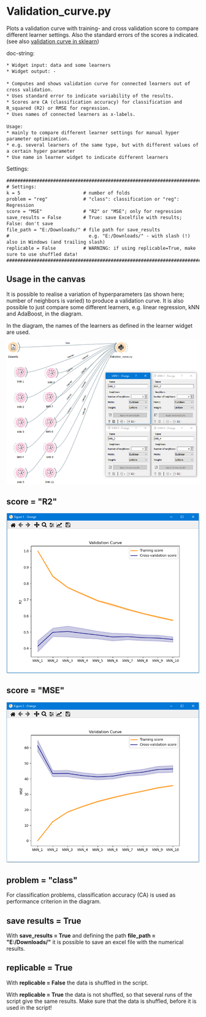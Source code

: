 # Validation_curve.py
Plots a validation curve with training- and cross validation score to compare different learner settings.
Also the standard errors of the scores a indicated. (see also [validation curve in sklearn](https://scikit-learn.org/stable/modules/learning_curve.html#validation-curve))

doc-string:

```
* Widget input: data and some learners
* Widget output: -

* Computes and shows validation curve for connected learners out of cross validation.
* Uses standard error to indicate variability of the results.
* Scores are CA (classification accuracy) for classification and R_squared (R2) or RMSE for regression.
* Uses names of connected learners as x-labels.

Usage: 
* mainly to compare different learner settings for manual hyper parameter optimization.
* e.g. several learners of the same type, but with different values of a certain hyper parameter
* Use name in learner widget to indicate different learners

```

Settings:

```
##########################################################################
# Settings:
k = 5                       # number of folds
problem = "reg"             # "class": classification or "reg": Regression
score = "MSE"               # "R2" or "MSE"; only for regression
save_results = False        # True: save Excelfile with results; False: don't save
file_path = "E:/Downloads/" # file path for save_results
#                             e.g. "E:/Downloads/" - with slash (!) also in Windows (and trailing slash)
replicable = False          # WARNING: if using replicable=True, make sure to use shuffled data!
###########################################################################

```

## Usage in the canvas
It is possible to realise a variation of hyperparameters (as shown here; number of neighbors is varied) to produce a validation curve. It is also possible to just compare some different learners, e.g. linear regression, kNN and AdaBoost,  in the diagram. 

In the diagram, the names of the learners as defined in the learner widget are used.

![](images/validation_curve_02.png)

## score = "R2"

![](images/validation_curve_03.png)

## score = "MSE"

![](images/validation_curve_04.png)

## problem = "class"

For classification problems, classification accuracy (CA) is used as performance criterion in the diagram.

## save results = True

With __save_results = True__ and defining the path __file_path = "E:/Downloads/"__ it is possible to save an excel file with the numerical results.

## replicable = True

With __replicable = False__ the data is shuffled in the script. 

With __replicable = True__ the data is not shuffled, so that several runs of the script give the same results. Make sure that the data is shuffled, before it is used in the script!
